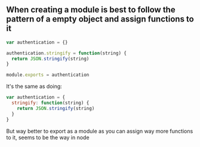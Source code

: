 ## When creating a module is best to follow the pattern of a empty object and assign functions to it

```js
var authentication = {}

authentication.stringify = function(string) {
  return JSON.stringify(string)
}

module.exports = authentication
```

It's the same as doing:

```js
var authentication = {
  stringify: function(string) {
    return JSON.stringify(string)
  }
}
```

But way better to export as a module as you can assign way more functions to it, seems to be the way in node
